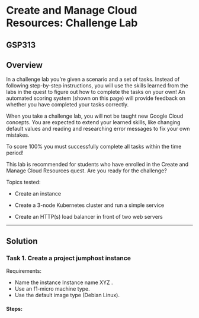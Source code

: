 # Create and Manage Cloud Resources: Challenge Lab

## GSP313

## Overview
In a challenge lab you’re given a scenario and a set of tasks. Instead of following step-by-step instructions, you will use the skills learned from the labs in the quest to figure out how to complete the tasks on your own! An automated scoring system (shown on this page) will provide feedback on whether you have completed your tasks correctly.

When you take a challenge lab, you will not be taught new Google Cloud concepts. You are expected to extend your learned skills, like changing default values and reading and researching error messages to fix your own mistakes.

To score 100% you must successfully complete all tasks within the time period!

This lab is recommended for students who have enrolled in the Create and Manage Cloud Resources quest. Are you ready for the challenge?

Topics tested:

* Create an instance

* Create a 3-node Kubernetes cluster and run a simple service

* Create an HTTP(s) load balancer in front of two web servers

---

## Solution

### Task 1. Create a project jumphost instance

Requirements:

* Name the instance Instance name XYZ .
* Use an f1-micro machine type.
* Use the default image type (Debian Linux).

#### Steps:

